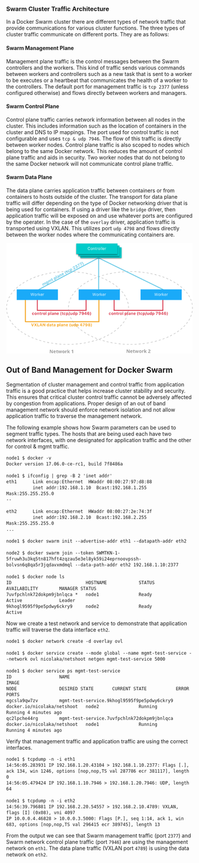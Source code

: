 ### Swarm Cluster Traffic Architecture
In a Docker Swarm cluster there are different types of network traffic that provide communications for various cluster functions. The three types of cluster traffic communicate on different ports. They are as follows:

#### Swarm Management Plane
Management plane traffic is the control messages between the Swarm controllers and the workers. This kind of traffic sends various commands between workers and controllers such as a new task that is sent to a worker to be executes or a heartbeat that communicates the health of a worker to the controllers. The default port for management traffic is `tcp 2377` (unless configured otherwise) and flows directly between workers and managers.

#### Swarm Control Plane
Control plane traffic carries network information between all nodes in the cluster. This includes information such as the location of containers in the cluster and DNS to IP mappings. The port used for control traffic is not configurable and uses `tcp & udp 7946`. The flow of this traffic is directly between worker nodes. Control plane traffic is also scoped to nodes which belong to the same Docker network. This reduces the amount of control plane traffic and aids in security. Two worker nodes that do not belong to the same Docker network will not communicate control plane traffic.

#### Swarm Data Plane
The data plane carries application traffic between containers or from containers to hosts outside of the cluster. The transport for data plane traffic will differ depending on the type of Docker networking driver that is being used for containers. If using a driver like the `bridge` driver, then application traffic will be exposed on and use whatever ports are configured by the operater. In the case of the `overlay` driver, application traffic is transported using VXLAN. This utilizes port `udp 4798` and flows directly between the worker nodes where the communicating containers are.


![Docker Network Control Plane](./img/controlplane.png)

## Out of Band Management for Docker Swarm
Segmentation of cluster management and control traffic from application traffic is a good practice that helps increase cluster stability and security. This ensures that critical cluster control traffic cannot be adversely affected by congestion from applications.  Proper design of an out of band management network should enforce network isolation and not allow application traffic to traverse the management network. 

The following example shows how Swarm parameters can be used to segment traffic types. The hosts that are being used each have two network interfaces, with one designated for application traffic and the other for control & mgmt traffic.

```
node1 $ docker -v
Docker version 17.06.0-ce-rc1, build 7f8486a

node1 $ ifconfig | grep -B 2 'inet addr'
eth1      Link encap:Ethernet  HWaddr 08:00:27:97:d8:88
          inet addr:192.168.1.10  Bcast:192.168.1.255  Mask:255.255.255.0
--

eth2      Link encap:Ethernet  HWaddr 08:00:27:2e:74:3f
          inet addr:192.168.2.10  Bcast:192.168.2.255  Mask:255.255.255.0
...

node1 $ docker swarm init --advertise-addr eth1 --datapath-addr eth2

node2 $ docker swarm join --token SWMTKN-1-5fruwh3u3kq5tn817hft4zqzau5e3el8yk59i24eprnoovpssh-bolvsn6q8qa5r3jqdavxmdmql --data-path-addr eth2 192.168.1.10:2377

node1 $ docker node ls
ID                            HOSTNAME            STATUS              AVAILABILITY        MANAGER STATUS
7uvfpchlnk72dokpm9jbnlqca *   node1               Ready               Active              Leader
9khogl9595f9pe5pdwy6ckry9     node2               Ready               Active
```

Now we create a test network and service to demonstrate that application traffic will traverse the data interface `eth2`.

```
node1 $ docker network create -d overlay ovl

node1 $ docker service create --mode global --name mgmt-test-service --network ovl nicolaka/netshoot netgen mgmt-test-service 5000

node1 $ docker service ps mgmt-test-service
ID                  NAME                                          IMAGE                                                                                                 NODE                DESIRED STATE       CURRENT STATE           ERROR               PORTS
mgcsla9qw7zv        mgmt-test-service.9khogl9595f9pe5pdwy6ckry9   docker.io/nicolaka/netshoot   node2               Running             Running 4 minutes ago
qc2lpche44rg        mgmt-test-service.7uvfpchlnk72dokpm9jbnlqca   docker.io/nicolaka/netshoot   node1               Running             Running 4 minutes ago
```

Verify that management traffic and application traffic are using the correct interfaces.

```
node1 $ tcpdump -n -i eth1
14:56:05.283931 IP 192.168.1.20.43104 > 192.168.1.10.2377: Flags [.], ack 134, win 1246, options [nop,nop,TS val 287786 ecr 381117], length 0
14:56:05.479424 IP 192.168.1.10.7946 > 192.168.1.20.7946: UDP, length 64
    
node1 $ tcpdump -n -i eth2
14:56:39.796881 IP 192.168.2.20.54557 > 192.168.2.10.4789: VXLAN, flags [I] (0x08), vni 4097
IP 10.0.0.4.46828 > 10.0.0.3.5000: Flags [P.], seq 1:14, ack 1, win 683, options [nop,nop,TS val 296415 ecr 389745], length 13
```

From the output we can see that Swarm management traffic (port `2377`) and Swarm network control plane traffic (port `7946`) are using the management network on `eth1`. The data plane traffic (VXLAN port `4789`) is using the data network on `eth2`. 
 


